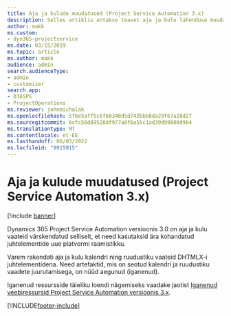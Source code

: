 ```yaml
---
title: Aja ja kulude muudatused (Project Service Automation 3.x)
description: Selles artiklis antakse teavet aja ja kulu lahenduse muudatuste kohta.
author: makk
ms.custom:
- dyn365-projectservice
ms.date: 03/15/2019
ms.topic: article
ms.author: makk
audience: admin
search.audienceType:
- admin
- customizer
search.app:
- D365PS
- ProjectOperations
ms.reviewer: johnmichalak
ms.openlocfilehash: 5fbe5aff5c6fb0348d5d742bbb8da29f67a28d27
ms.sourcegitcommit: 6cfc50d89528df977a8f6a55c1ad39d99800d9b4
ms.translationtype: MT
ms.contentlocale: et-EE
ms.lasthandoff: 06/03/2022
ms.locfileid: "8915915"
---
```

# <a name="time-and-expense-changes-project-service-automation-3x"></a>Aja ja kulude muudatused (Project Service Automation 3.x)

[!include [banner](../../includes/psa-now-project-operations.md)]

Dynamics 365 Project Service Automation versioonis 3.0 on aja ja kulu vaateid värskendatud selliselt, et need kasutaksid ära kohandatud juhtelementide uue platvormi raamistikku.

Varem rakendati aja ja kulu kalendri ning ruudustiku vaateid DHTMLX-i juhtelementidena. Need artefaktid, mis on seotud kalendri ja ruudustiku vaadete juurutamisega, on nüüd aegunud (iganenud).

Iganenud ressursside täieliku loendi nägemiseks vaadake jaotist [Iganenud veebiressursid Project Service Automation versioonis 3.x](web-resources-deprecated-v3.x.md).


[!INCLUDE[footer-include](../../includes/footer-banner.md)]
